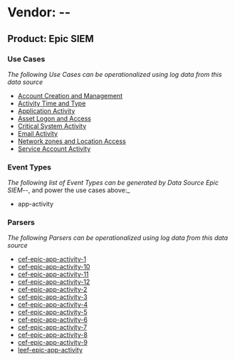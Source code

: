 Vendor: --
==========
Product: Epic SIEM
------------------

### Use Cases

_The following Use Cases can be operationalized using log data from this data source_

* [Account Creation and Management](../UseCases/usecase_account_creation_and_management.md)
* [Activity Time  and Type](../UseCases/usecase_activity_time__and_type.md)
* [Application Activity](../UseCases/usecase_application_activity.md)
* [Asset Logon and Access](../UseCases/usecase_asset_logon_and_access.md)
* [Critical System Activity](../UseCases/usecase_critical_system_activity.md)
* [Email Activity](../UseCases/usecase_email_activity.md)
* [Network zones and Location Access](../UseCases/usecase_network_zones_and_location_access.md)
* [Service Account Activity](../UseCases/usecase_service_account_activity.md)


### Event Types

_The following list of Event Types can be generated by Data Source Epic SIEM_--, and power the use cases above:_

- app-activity


### Parsers

_The following Parsers can be operationalized using log data from this data source_

* [cef-epic-app-activity-1](../Parsers/parserContent_cef-epic-app-activity-1.md)
* [cef-epic-app-activity-10](../Parsers/parserContent_cef-epic-app-activity-10.md)
* [cef-epic-app-activity-11](../Parsers/parserContent_cef-epic-app-activity-11.md)
* [cef-epic-app-activity-12](../Parsers/parserContent_cef-epic-app-activity-12.md)
* [cef-epic-app-activity-2](../Parsers/parserContent_cef-epic-app-activity-2.md)
* [cef-epic-app-activity-3](../Parsers/parserContent_cef-epic-app-activity-3.md)
* [cef-epic-app-activity-4](../Parsers/parserContent_cef-epic-app-activity-4.md)
* [cef-epic-app-activity-5](../Parsers/parserContent_cef-epic-app-activity-5.md)
* [cef-epic-app-activity-6](../Parsers/parserContent_cef-epic-app-activity-6.md)
* [cef-epic-app-activity-7](../Parsers/parserContent_cef-epic-app-activity-7.md)
* [cef-epic-app-activity-8](../Parsers/parserContent_cef-epic-app-activity-8.md)
* [cef-epic-app-activity-9](../Parsers/parserContent_cef-epic-app-activity-9.md)
* [leef-epic-app-activity](../Parsers/parserContent_leef-epic-app-activity.md)
